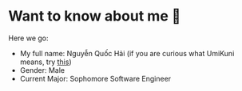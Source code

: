 # Want to know about me 🧐
Here we go:
- My full name: Nguyễn Quốc Hải (if you are curious what UmiKuni means, try [this](https://translate.google.com/?hl=vi&sl=vi&tl=ja&text=H%E1%BA%A3i%0AQu%E1%BB%91c&op=translate))
- Gender: Male
- Current Major: Sophomore Software Engineer

